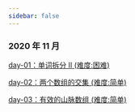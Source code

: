 ```yaml
---
sidebar: false
---
```


### 2020 年 11 月

[day-01：单词拆分 II (难度:困难)](./20201101.md)

[day-02：两个数组的交集 (难度:简单)](./20201102.md)

[day-03：有效的山脉数组 (难度:简单)](./20201103.md)


